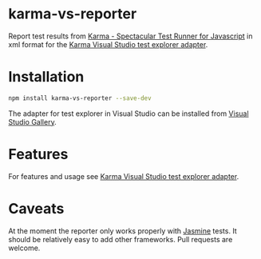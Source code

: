 karma-vs-reporter
================

Report test results from [Karma - Spectacular Test Runner for Javascript](http://karma-runner.github.io/) in xml format for the [Karma Visual Studio test explorer adapter](https://github.com/MortenHoustonLudvigsen/KarmaTestAdapter).

# Installation

```bash
npm install karma-vs-reporter --save-dev
```

The adapter for test explorer in Visual Studio can be installed from [Visual Studio Gallery](http://visualstudiogallery.msdn.microsoft.com/4cd59e4a-82e8-4b4e-8302-d102fc81b090). 

# Features
For features and usage see [Karma Visual Studio test explorer adapter](https://github.com/MortenHoustonLudvigsen/KarmaTestAdapter).

# Caveats

At the moment the reporter only works properly with [Jasmine](http://jasmine.github.io/) tests. It should be relatively easy to add other frameworks. Pull requests are welcome.
